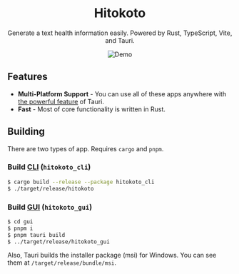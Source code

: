 <h1 align="center">Hitokoto</h1>
<p align="center">Generate a text health information easily. Powered by Rust, TypeScript, Vite, and Tauri.</p>

<p align="center">
  <img alt="Demo" src="../hitokoto/examples/images/hitokoto.png" />
</p>

## Features

- **Multi-Platform Support** - You can use all of these apps anywhere with [the powerful feature](https://tauri.app/v1/guides/building/cross-platform) of Tauri.
- **Fast** - Most of core functionality is written in Rust.

## Building

There are two types of app.
Requires `cargo` and `pnpm`.

### Build [CLI](./cli) (`hitokoto_cli`)

```bash
$ cargo build --release --package hitokoto_cli
$ ./target/release/hitokoto
```

### Build [GUI](./gui) (`hitokoto_gui`)

```bash
$ cd gui
$ pnpm i
$ pnpm tauri build
$ ../target/release/hitokoto_gui
```

Also, Tauri builds the installer package (msi) for Windows.
You can see them at `/target/release/bundle/msi`.
